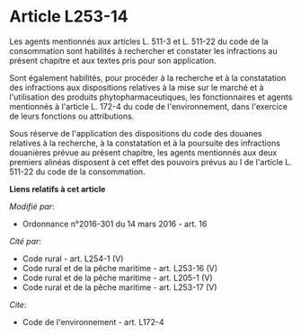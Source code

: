 # Article L253-14

Les agents mentionnés aux articles L. 511-3 et L. 511-22 du code de la consommation sont habilités à rechercher et constater
les infractions au présent chapitre et aux textes pris pour son application. 

Sont également habilités, pour procéder à la recherche et à la constatation des infractions aux dispositions relatives à la
mise sur le marché et à l'utilisation des produits phytopharmaceutiques, les fonctionnaires et agents mentionnés à l'article
L. 172-4 du code de l'environnement, dans l'exercice de leurs fonctions ou attributions. 

Sous réserve de l'application des dispositions du code des douanes relatives à la recherche, à la constatation et à la
poursuite des infractions douanières prévue au présent chapitre, les agents mentionnés aux deux premiers alinéas disposent à
cet effet des pouvoirs prévus au I de l'article L. 511-22 du code de la consommation.

**Liens relatifs à cet article**

_Modifié par_:

  - Ordonnance n°2016-301 du 14 mars 2016 - art. 16

_Cité par_:

  - Code rural - art. L254-1 (V)
  - Code rural et  de la pêche maritime - art. L253-16 (V)
  - Code rural et de la pêche maritime - art. L205-1 (V)
  - Code rural et de la pêche maritime - art. L253-17 (V)

_Cite_:

  - Code de l'environnement - art. L172-4
